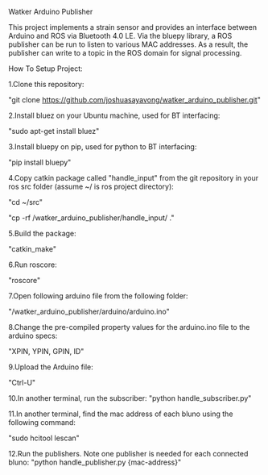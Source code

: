 Watker Arduino Publisher

This project implements a strain sensor and provides an interface between Arduino and ROS via Bluetooth 4.0 LE. Via the bluepy library, a ROS publisher can be run to listen to various MAC addresses. As a result, the publisher can write to a topic in the ROS domain for signal processing.

How To Setup Project:

1.Clone this repository:

"git clone https://github.com/joshuasayavong/watker_arduino_publisher.git"

2.Install bluez on your Ubuntu machine, used for BT interfacing: 

"sudo apt-get install bluez"

3.Install bluepy on pip, used for python to BT interfacing:

"pip install bluepy"

4.Copy catkin package called "handle\_input" from the git repository in your ros src folder (assume ~/ is ros project directory):

"cd ~/src"

"cp -rf /watker\_arduino\_publisher/handle\_input/ ."

5.Build the package:

"catkin\_make"

6.Run roscore:

"roscore"

7.Open following arduino file from the following folder:

"/watker\_arduino\_publisher/arduino/arduino.ino"

8.Change the pre-compiled property values for the arduino.ino file to the arduino specs:

"XPIN, YPIN, GPIN, ID"

9.Upload the Arduino file:

"Ctrl-U"

10.In another terminal, run the subscriber:
"python handle\_subscriber.py"

11.In another terminal, find the mac address of each bluno using the following command:

"sudo hcitool lescan"

12.Run the publishers. Note one publisher is needed for each connected bluno:
"python handle\_publisher.py {mac-address}"
